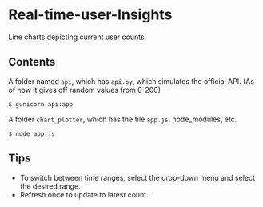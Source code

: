# Real-time-user-Insights
Line charts depicting current user counts

## Contents

A folder named `api`, which has `api.py`, which simulates the official API.
(As of now it gives off random values from 0-200)

```
$ gunicorn api:app
```

A folder `chart_plotter`, which has the file `app.js`, node_modules, etc.

```
$ node app.js 
```


## Tips

- To switch between time ranges, select the drop-down menu and select the desired range.
- Refresh once to update to latest count.
